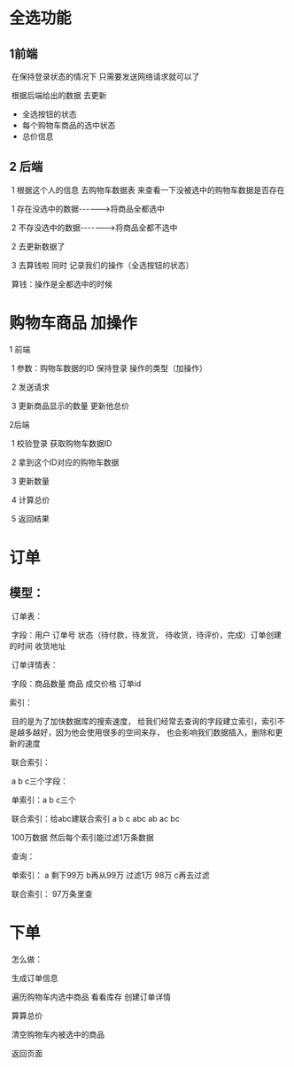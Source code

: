 # 全选功能

## 1前端

​	在保持登录状态的情况下 只需要发送网络请求就可以了

​	根据后端给出的数据 去更新

   - 全选按钮的状态 
   - 每个购物车商品的选中状态 
   - 总价信息



## 2 后端

​	1 根据这个人的信息 去购物车数据表 来查看一下没被选中的购物车数据是否存在

​		1 存在没选中的数据------>将商品全都选中

​		2 不存没选中的数据------->将商品全都不选中

​	2   去更新数据了

​	3 去算钱啦 同时 记录我们的操作（全选按钮的状态）

​		算钱：操作是全都选中的时候 

# 购物车商品 加操作

1 前端

​	1 参数：购物车数据的ID 保持登录 操作的类型（加操作）

​	2 发送请求

​	3 更新商品显示的数量 更新他总价

2后端

​	1 校验登录 获取购物车数据ID

​	2 拿到这个ID对应的购物车数据

​	3 更新数量

​	4 计算总价

​	5 返回结果

# 订单

## 模型：

​	订单表：

​		字段：用户 订单号 状态（待付款，待发货， 待收货，待评价，完成）订单创建的时间 收货地址

​	订单详情表：

​		字段：商品数量 商品 成交价格  订单id 

索引：

​	目的是为了加快数据库的搜索速度， 给我们经常去查询的字段建立索引，索引不是越多越好，因为他会使用很多的空间来存， 也会影响我们数据插入，删除和更新的速度

​	联合索引：

​		a b c三个字段：

​		单索引：a b c三个

​		联合索引：给abc建联合索引 a b c abc ab ac bc 

​		100万数据 然后每个索引能过滤1万条数据

​		查询：

​			单索引： a 剩下99万 b再从99万 过滤1万 98万 c再去过滤

​			联合索引： 97万条里查



# 下单

​	怎么做：

​		生成订单信息

​		遍历购物车内选中商品 看看库存 创建订单详情

​		算算总价

​		清空购物车内被选中的商品

​		返回页面